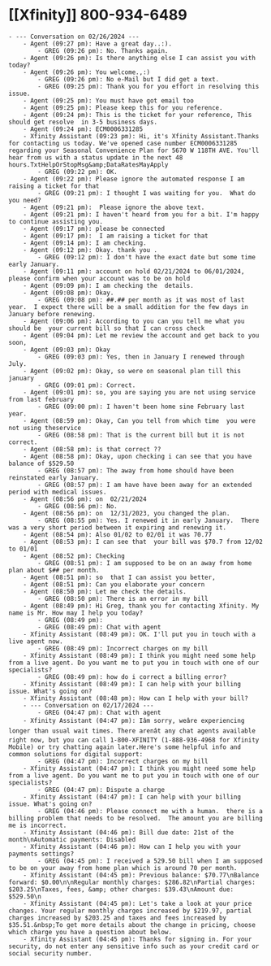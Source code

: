 # [[Xfinity]] 800-934-6489
	- --- Conversation on 02/26/2024 ---
		- Agent (09:27 pm): Have a great day..:).
			- GREG (09:26 pm): No. Thanks again.
		- Agent (09:26 pm): Is there anything else I can assist you with today?
		- Agent (09:26 pm): You welcome.,:)
			- GREG (09:26 pm): No e-Mail but I did get a text.
			- GREG (09:25 pm): Thank you for you effort in resolving this issue.
		- Agent (09:25 pm): You must have got email too
		- Agent (09:25 pm): Please keep this for you reference.
		- Agent (09:24 pm): This is the ticket for your reference, This should get resolve  in 3-5 business days.
		- Agent (09:24 pm): ECM0006331285
		- Xfinity Assistant (09:23 pm): Hi, it's Xfinity Assistant.Thanks for contacting us today. We've opened case number ECM0006331285 regarding your Seasonal Convenience Plan for 5670 W 118TH AVE. You'll hear from us with a status update in the next 48 hours.TxtHelpOrStopMsg&amp;DataRatesMayApply
			- GREG (09:22 pm): OK.
		- Agent (09:22 pm): Please ignore the automated response I am raising a ticket for that
			- GREG (09:21 pm): I thought I was waiting for you.  What do you need?
		- Agent (09:21 pm):  Please ignore the above text.
		- Agent (09:21 pm): I haven't heard from you for a bit. I'm happy to continue assisting you.
		- Agent (09:17 pm): please be connected
		- Agent (09:17 pm):  I am raising a ticket for that
		- Agent (09:14 pm): I am checking.
		- Agent (09:12 pm): Okay. thank you .
			- GREG (09:12 pm): I don't have the exact date but some time early January.
		- Agent (09:11 pm): account on hold 02/21/2024 to 06/01/2024, please confirm when your account was to be on hold
		- Agent (09:09 pm): I am checking the  details.
		- Agent (09:08 pm): Okay.
			- GREG (09:08 pm): ##.## per month as it was most of last year.  I expect there will be a small addition for the few days in January before renewing.
		- Agent (09:06 pm): According to you can you tell me what you should be  your current bill so that I can cross check
		- Agent (09:04 pm): Let me review the account and get back to you soon,
		- Agent (09:03 pm): Okay
			- GREG (09:03 pm): Yes, then in January I renewed through July.
		- Agent (09:02 pm): Okay, so were on seasonal plan till this january
			- GREG (09:01 pm): Correct.
		- Agent (09:01 pm): so, you are saying you are not using service  from last february
			- GREG (09:00 pm): I haven't been home sine February last year.
		- Agent (08:59 pm): Okay, Can you tell from which time  you were not using theservice
			- GREG (08:58 pm): That is the current bill but it is not correct.
		- Agent (08:58 pm): is that correct ??
		- Agent (08:58 pm): Okay, upon checking i can see that you have  balance of $529.50
			- GREG (08:57 pm): The away from home should have been reinstated early January.
			- GREG (08:57 pm): I am have have been away for an extended period with medical issues.
		- Agent (08:56 pm): on  02/21/2024
			- GREG (08:56 pm): No.
		- Agent (08:56 pm): on  12/31/2023, you changed the plan.
			- GREG (08:55 pm): Yes. I renewed it in early January.  There was a very short period between it expiring and renewing it.
		- Agent (08:54 pm): Also 01/02 to 02/01 it was 70.77
		- Agent (08:53 pm): I can see that  your bill was $70.7 from 12/02 to 01/01
		- Agent (08:52 pm): Checking
			- GREG (08:51 pm): I am supposed to be on an away from home plan about $## per month.
		- Agent (08:51 pm): so  that I can assist you better,
		- Agent (08:51 pm): Can you elaborate your concern
		- Agent (08:50 pm): Let me check the details.
			- GREG (08:50 pm): There is an error in my bill
		- Agent (08:49 pm): Hi Greg, thank you for contacting Xfinity. My name is Mr. How may I help you today?
			- GREG (08:49 pm):
			- GREG (08:49 pm): Chat with agent
		- Xfinity Assistant (08:49 pm): OK. I'll put you in touch with a live agent now.
			- GREG (08:49 pm): Incorrect charges on my bill
		- Xfinity Assistant (08:49 pm): I think you might need some help from a live agent. Do you want me to put you in touch with one of our specialists?
			- GREG (08:49 pm): how do i correct a billing error?
		- Xfinity Assistant (08:49 pm): I can help with your billing issue. What's going on?
		- Xfinity Assistant (08:48 pm): How can I help with your bill?
		- --- Conversation on 02/17/2024 ---
			- GREG (04:47 pm): Chat with agent
		- Xfinity Assistant (04:47 pm): Iâm sorry, weâre experiencing longer than usual wait times. There arenât any chat agents available right now, but you can call 1-800-XFINITY (1-888-936-4968 for Xfinity Mobile) or try chatting again later.Here's some helpful info and common solutions for digital support:
			- GREG (04:47 pm): Incorrect charges on my bill
		- Xfinity Assistant (04:47 pm): I think you might need some help from a live agent. Do you want me to put you in touch with one of our specialists?
			- GREG (04:47 pm): Dispute a charge
		- Xfinity Assistant (04:47 pm): I can help with your billing issue. What's going on?
			- GREG (04:46 pm): Please connect me with a human.  there is a billing problem that needs to be resolved.  The amount you are billing me is incorrect.
		- Xfinity Assistant (04:46 pm): Bill due date: 21st of the month\nAutomatic payments: Disabled
		- Xfinity Assistant (04:46 pm): How can I help you with your payments settings?
			- GREG (04:45 pm): I received a 529.50 bill when I am supposed to be on your away from home plan which is around 70 per month.
		- Xfinity Assistant (04:45 pm): Previous balance: $70.77\nBalance forward: $0.00\n\nRegular monthly charges: $286.82\nPartial charges: $203.25\nTaxes, fees, &amp; other charges: $39.43\nAmount due: $529.50\n
		- Xfinity Assistant (04:45 pm): Let's take a look at your price changes. Your regular monthly charges increased by $219.97, partial charges increased by $203.25 and taxes and fees increased by $35.51.&nbsp;To get more details about the change in pricing, choose which charge you have a question about below.
		- Xfinity Assistant (04:45 pm): Thanks for signing in. For your security, do not enter any sensitive info such as your credit card or social security number.
